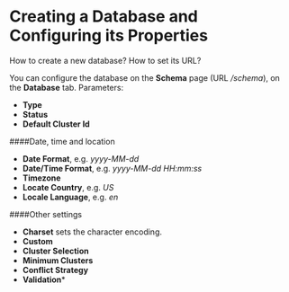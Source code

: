 # Creating a Database and Configuring its Properties

How to create a new database? How to set its URL?

You can configure the database on the **Schema** page (URL */schema*), on the **Database** tab. Parameters:
* **Type**
* **Status**
* **Default Cluster Id**

####Date, time and location
* **Date Format**, e.g. *yyyy-MM-dd*
* **Date/Time Format**, e.g. *yyyy-MM-dd HH:mm:ss*
* **Timezone**
* **Locate Country**, e.g. *US*
* **Locale Language**, e.g. *en*


####Other settings

* **Charset** sets the character encoding.
* **Custom**
* **Cluster Selection**
* **Minimum Clusters**
* **Conflict Strategy**
* **Validation*** 